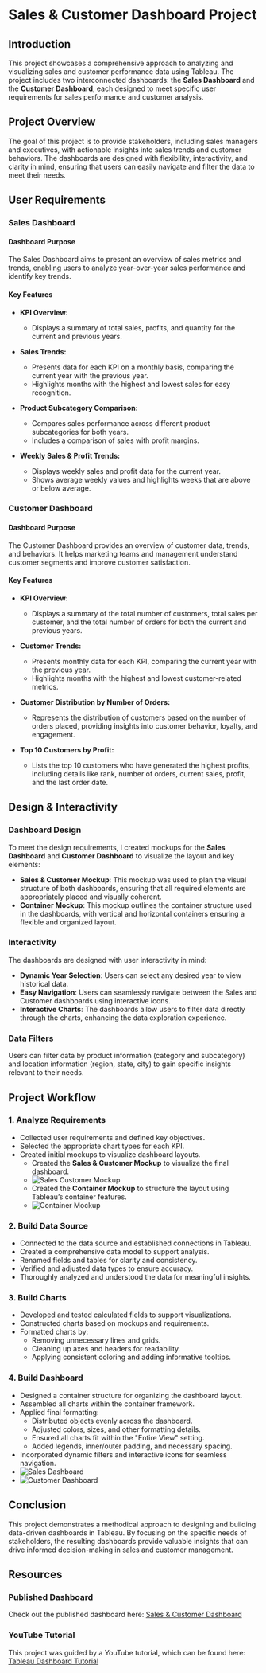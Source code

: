 # Sales & Customer Dashboard Project

## Introduction
This project showcases a comprehensive approach to analyzing and visualizing sales and customer performance data using Tableau. The project includes two interconnected dashboards: the **Sales Dashboard** and the **Customer Dashboard**, each designed to meet specific user requirements for sales performance and customer analysis.

## Project Overview
The goal of this project is to provide stakeholders, including sales managers and executives, with actionable insights into sales trends and customer behaviors. The dashboards are designed with flexibility, interactivity, and clarity in mind, ensuring that users can easily navigate and filter the data to meet their needs.

## User Requirements

### Sales Dashboard

#### Dashboard Purpose
The Sales Dashboard aims to present an overview of sales metrics and trends, enabling users to analyze year-over-year sales performance and identify key trends.

#### Key Features
- **KPI Overview:**
  - Displays a summary of total sales, profits, and quantity for the current and previous years.
  
- **Sales Trends:**
  - Presents data for each KPI on a monthly basis, comparing the current year with the previous year.
  - Highlights months with the highest and lowest sales for easy recognition.

- **Product Subcategory Comparison:**
  - Compares sales performance across different product subcategories for both years.
  - Includes a comparison of sales with profit margins.

- **Weekly Sales & Profit Trends:**
  - Displays weekly sales and profit data for the current year.
  - Shows average weekly values and highlights weeks that are above or below average.

### Customer Dashboard

#### Dashboard Purpose
The Customer Dashboard provides an overview of customer data, trends, and behaviors. It helps marketing teams and management understand customer segments and improve customer satisfaction.

#### Key Features
- **KPI Overview:**
  - Displays a summary of the total number of customers, total sales per customer, and the total number of orders for both the current and previous years.
  
- **Customer Trends:**
  - Presents monthly data for each KPI, comparing the current year with the previous year.
  - Highlights months with the highest and lowest customer-related metrics.

- **Customer Distribution by Number of Orders:**
  - Represents the distribution of customers based on the number of orders placed, providing insights into customer behavior, loyalty, and engagement.

- **Top 10 Customers by Profit:**
  - Lists the top 10 customers who have generated the highest profits, including details like rank, number of orders, current sales, profit, and the last order date.

## Design & Interactivity

### Dashboard Design
To meet the design requirements, I created mockups for the **Sales Dashboard** and **Customer Dashboard** to visualize the layout and key elements:
- **Sales & Customer Mockup**: This mockup was used to plan the visual structure of both dashboards, ensuring that all required elements are appropriately placed and visually coherent.
- **Container Mockup**: This mockup outlines the container structure used in the dashboards, with vertical and horizontal containers ensuring a flexible and organized layout.

### Interactivity
The dashboards are designed with user interactivity in mind:
- **Dynamic Year Selection**: Users can select any desired year to view historical data.
- **Easy Navigation**: Users can seamlessly navigate between the Sales and Customer dashboards using interactive icons.
- **Interactive Charts**: The dashboards allow users to filter data directly through the charts, enhancing the data exploration experience.

### Data Filters
Users can filter data by product information (category and subcategory) and location information (region, state, city) to gain specific insights relevant to their needs.

## Project Workflow

### 1. Analyze Requirements
- Collected user requirements and defined key objectives.
- Selected the appropriate chart types for each KPI.
- Created initial mockups to visualize dashboard layouts.
  - Created the **Sales & Customer Mockup** to visualize the final dashboard.
  - ![Sales   Customer Mockup](https://github.com/user-attachments/assets/6f0dcd3d-180e-4ce4-b138-b69ff06ea9f5)
  - Created the **Container Mockup** to structure the layout using Tableau’s container features.
  - ![Container Mockup](https://github.com/user-attachments/assets/9ad05eeb-aa29-4822-8e07-5f8a2f801e75)

### 2. Build Data Source
- Connected to the data source and established connections in Tableau.
- Created a comprehensive data model to support analysis.
- Renamed fields and tables for clarity and consistency.
- Verified and adjusted data types to ensure accuracy.
- Thoroughly analyzed and understood the data for meaningful insights.

### 3. Build Charts
- Developed and tested calculated fields to support visualizations.
- Constructed charts based on mockups and requirements.
- Formatted charts by:
  - Removing unnecessary lines and grids.
  - Cleaning up axes and headers for readability.
  - Applying consistent coloring and adding informative tooltips.

### 4. Build Dashboard
- Designed a container structure for organizing the dashboard layout.
- Assembled all charts within the container framework.
- Applied final formatting:
  - Distributed objects evenly across the dashboard.
  - Adjusted colors, sizes, and other formatting details.
  - Ensured all charts fit within the "Entire View" setting.
  - Added legends, inner/outer padding, and necessary spacing.
- Incorporated dynamic filters and interactive icons for seamless navigation.
- ![Sales Dashboard](https://github.com/user-attachments/assets/c6f37aaa-c069-43de-9440-85da6cefb362)
- ![Customer Dashboard](https://github.com/user-attachments/assets/5fd66a43-48e5-4fb1-9300-6671a765668a)



## Conclusion
This project demonstrates a methodical approach to designing and building data-driven dashboards in Tableau. By focusing on the specific needs of stakeholders, the resulting dashboards provide valuable insights that can drive informed decision-making in sales and customer management.

## Resources

### Published Dashboard
Check out the published dashboard here: [Sales & Customer Dashboard](https://public.tableau.com/views/SalesCustomerDashboard_17243983827420/CustomerDashboard?:language=en-US&:sid=&:redirect=auth&:display_count=n&:origin=viz_share_link)

### YouTube Tutorial
This project was guided by a YouTube tutorial, which can be found here: [Tableau Dashboard Tutorial](https://youtu.be/dahrmqT5GD4?si=E4WNHWzGadbKR3AE)
